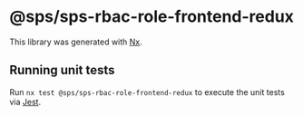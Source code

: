 # @sps/sps-rbac-role-frontend-redux

This library was generated with [Nx](https://nx.dev).

## Running unit tests

Run `nx test @sps/sps-rbac-role-frontend-redux` to execute the unit tests via [Jest](https://jestjs.io).
